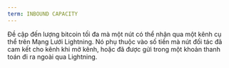 ```yaml
---
term: INBOUND CAPACITY
---
```


Đề cập đến lượng bitcoin tối đa mà một nút có thể nhận qua một kênh cụ thể trên Mạng Lưới Lightning. Nó phụ thuộc vào số tiền mà nút đối tác đã cam kết cho kênh khi mở kênh, hoặc đã được gửi trong một khoản thanh toán đi ra ngoài qua Lightning.